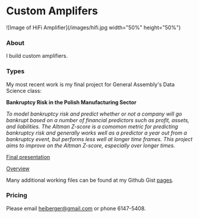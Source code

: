 # Custom Amplifers

![Image of HiFi Amplifier](/images/hifi.jpg width="50%" height="50%")

### About

I build custom amplifiers.

### Types

My most recent work is my final project for General Assembly's Data Science class:

__Bankruptcy Risk in the Polish Manufacturing Sector__

_To model bankruptcy risk and predict whether or not a company will go bankrupt based on a number of financial predictors such as profit, assets, and liabilities. The Altman Z-score is a comomon metric for predicting bankruptcy risk and generally works well as a predictor a year out from a bankruptcy event, but performs less well at longer time frames. This project aims to improve on the Altman Z-score, especially over longer times._

[Final presentation](https://drive.google.com/file/d/0BzhZx0mGJKZ9SE9NVGlNNHV4YVE/view)

[Overview](https://gist.github.com/heiberger/0db198079a14ceba5e8580e14fe38aa3)

Many additional working files can be found at my Github Gist [pages](https://gist.github.com/heiberger).
  
### Pricing

Please email heiberger@gmail.com or phone 6147-5408.
